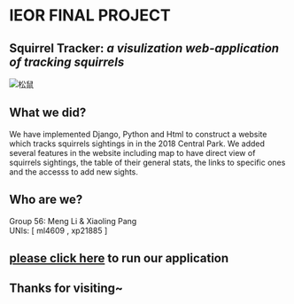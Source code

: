 #  **IEOR FINAL PROJECT**


## Squirrel Tracker: *a visulization web-application of tracking squirrels*
![松鼠](https://user-images.githubusercontent.com/35501992/114522653-240f7980-9c76-11eb-9148-072d7f240de9.jpeg)

## What we did?
We have implemented Django, Python and Html to construct a website which tracks squirrels sightings in in the 2018 Central Park. We added several features in the website including map to have direct view of squirrels sightings, the table of their general stats, the links to specific ones and the accesss to add new sights.

## Who are we?
Group 56: Meng Li & Xiaoling Pang\
UNIs: [ ml4609 , xp21885 ]

## [please click here]() to run our application

## Thanks for visiting~
